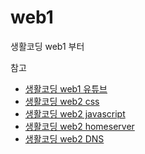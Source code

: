 # web1
생활코딩 web1 부터 

참고
- [생활코딩 web1 유튜브](https://www.youtube.com/playlist?list=PLuHgQVnccGMDZP7FJ_ZsUrdCGH68ppvPb)
- [생활코딩 web2 css](https://www.youtube.com/playlist?list=PLuHgQVnccGMAnWgUYiAW2cTzSBywFO75B)
- [생활코딩 web2 javascript](https://www.youtube.com/playlist?list=PLuHgQVnccGMBB348PWRN0fREzYcYgFybf)
- [생활코딩 web2 homeserver](https://www.youtube.com/playlist?list=PLuHgQVnccGMA52uRBmSwqcvtI5IMoFclJ)
- [생활코딩 web2 DNS](https://www.youtube.com/playlist?list=PLuHgQVnccGMCI75J-rC8yZSVGZq3gYsFp)